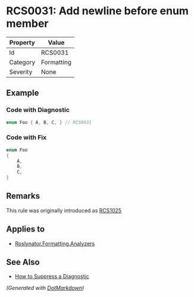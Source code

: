 # RCS0031: Add newline before enum member

| Property | Value      |
| -------- | ---------- |
| Id       | RCS0031    |
| Category | Formatting |
| Severity | None       |

## Example

### Code with Diagnostic

```csharp
enum Foo { A, B, C, } // RCS0031
```

### Code with Fix

```csharp
enum Foo
{
    A,
    B,
    C,
}
```

## Remarks

This rule was originally introduced as [RCS1025](RCS1025.md)

## Applies to

* [Roslynator.Formatting.Analyzers](https://www.nuget.org/packages/Roslynator.Formatting.Analyzers)

## See Also

* [How to Suppress a Diagnostic](../HowToConfigureAnalyzers.md#how-to-suppress-a-diagnostic)


*\(Generated with [DotMarkdown](http://github.com/JosefPihrt/DotMarkdown)\)*